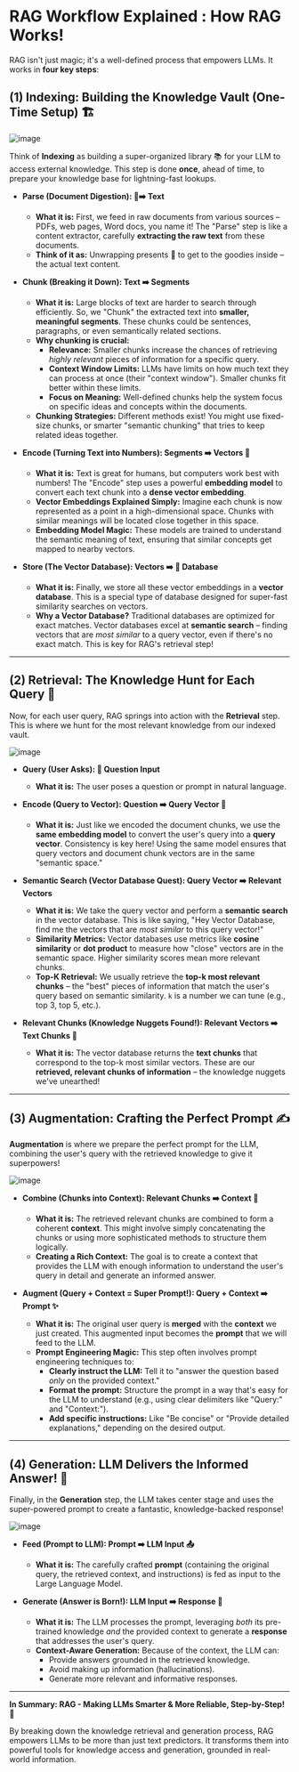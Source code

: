 # RAG Workflow Explained : How RAG Works! 

RAG isn't just magic; it's a well-defined process that empowers LLMs.  It works in **four key steps**:

## **(1) Indexing: Building the Knowledge Vault (One-Time Setup) 🏗️**


![image](https://github.com/Charikshith/RAG_techniques/blob/main/Theory/images/RAG2.PNG)


Think of **Indexing** as building a super-organized library 📚 for your LLM to access external knowledge. This step is done **once**, ahead of time, to prepare your knowledge base for lightning-fast lookups.

*   **Parse (Document Digestion): 📄➡️ Text**
    *   **What it is:**  First, we feed in raw documents from various sources – PDFs, web pages, Word docs, you name it!  The "Parse" step is like a content extractor, carefully **extracting the raw text** from these documents.
    *   **Think of it as:**  Unwrapping presents 🎁 to get to the goodies inside – the actual text content.

*   **Chunk (Breaking it Down): Text ➡️ Segments**
    *   **What it is:**  Large blocks of text are harder to search through efficiently. So, we "Chunk" the extracted text into **smaller, meaningful segments**.  These chunks could be sentences, paragraphs, or even semantically related sections.
    *   **Why chunking is crucial:**
        *   **Relevance:**  Smaller chunks increase the chances of retrieving *highly relevant* pieces of information for a specific query.
        *   **Context Window Limits:** LLMs have limits on how much text they can process at once (their "context window"). Smaller chunks fit better within these limits.
        *   **Focus on Meaning:**  Well-defined chunks help the system focus on specific ideas and concepts within the documents.
    *   **Chunking Strategies:**  Different methods exist! You might use fixed-size chunks, or smarter "semantic chunking" that tries to keep related ideas together.

*   **Encode (Turning Text into Numbers): Segments ➡️ Vectors 🔢**
    *   **What it is:**  Text is great for humans, but computers work best with numbers!  The "Encode" step uses a powerful **embedding model** to convert each text chunk into a **dense vector embedding**.
    *   **Vector Embeddings Explained Simply:** Imagine each chunk is now represented as a point in a high-dimensional space. Chunks with similar meanings will be located close together in this space.
    *   **Embedding Model Magic:**  These models are trained to understand the semantic meaning of text, ensuring that similar concepts get mapped to nearby vectors.

*   **Store (The Vector Database): Vectors ➡️ 💾 Database**
    *   **What it is:** Finally, we store all these vector embeddings in a **vector database**. This is a special type of database designed for super-fast similarity searches on vectors.
    *   **Why a Vector Database?**  Traditional databases are optimized for exact matches. Vector databases excel at **semantic search** – finding vectors that are *most similar* to a query vector, even if there's no exact match. This is key for RAG's retrieval step!



---

## **(2) Retrieval:  The Knowledge Hunt for Each Query 🏹**

Now, for each user query, RAG springs into action with the **Retrieval** step. This is where we hunt for the most relevant knowledge from our indexed vault.

![image](https://github.com/Charikshith/RAG_techniques/blob/main/Theory/images/RAG5.PNG)

*   **Query (User Asks): 🤔 Question Input**
    *   **What it is:**  The user poses a question or prompt in natural language.

*   **Encode (Query to Vector): Question ➡️ Query Vector 🔢**
    *   **What it is:** Just like we encoded the document chunks, we use the **same embedding model** to convert the user's query into a **query vector**.  Consistency is key here!  Using the same model ensures that query vectors and document chunk vectors are in the same "semantic space."

*   **Semantic Search (Vector Database Quest): Query Vector ➡️ Relevant Vectors**
    *   **What it is:**  We take the query vector and perform a **semantic search** in the vector database. This is like saying, "Hey Vector Database, find me the vectors that are *most similar* to this query vector!"
    *   **Similarity Metrics:**  Vector databases use metrics like **cosine similarity** or **dot product** to measure how "close" vectors are in the semantic space. Higher similarity scores mean more relevant chunks.
    *   **Top-K Retrieval:**  We usually retrieve the **top-k most relevant chunks** –  the "best" pieces of information that match the user's query based on semantic similarity.  `k` is a number we can tune (e.g., top 3, top 5, etc.).

*   **Relevant Chunks (Knowledge Nuggets Found!): Relevant Vectors ➡️ Text Chunks 📜**
    *   **What it is:** The vector database returns the **text chunks** that correspond to the top-k most similar vectors.  These are our **retrieved, relevant chunks of information** – the knowledge nuggets we've unearthed!



---

## **(3) Augmentation:  Crafting the Perfect Prompt ✍️**

**Augmentation** is where we prepare the perfect prompt for the LLM, combining the user's query with the retrieved knowledge to give it superpowers!

![image](https://github.com/Charikshith/RAG_techniques/blob/main/Theory/images/RAG3.PNG)

*   **Combine (Chunks into Context): Relevant Chunks ➡️ Context 🧩**
    *   **What it is:**  The retrieved relevant chunks are combined to form a coherent **context**.  This might involve simply concatenating the chunks or using more sophisticated methods to structure them logically.
    *   **Creating a Rich Context:**  The goal is to create a context that provides the LLM with enough information to understand the user's query in detail and generate an informed answer.

*   **Augment (Query + Context = Super Prompt!): Query + Context ➡️ Prompt ✨**
    *   **What it is:**  The original user query is **merged** with the **context** we just created. This augmented input becomes the **prompt** that we will feed to the LLM.
    *   **Prompt Engineering Magic:**  This step often involves prompt engineering techniques to:
        *   **Clearly instruct the LLM:**  Tell it to "answer the question based *only* on the provided context."
        *   **Format the prompt:**  Structure the prompt in a way that's easy for the LLM to understand (e.g., using clear delimiters like "Query:" and "Context:").
        *   **Add specific instructions:**  Like "Be concise" or "Provide detailed explanations," depending on the desired output.



---

## **(4) Generation:  LLM Delivers the Informed Answer! 🚀**

Finally, in the **Generation** step, the LLM takes center stage and uses the super-powered prompt to create a fantastic, knowledge-backed response!

![image](https://github.com/Charikshith/RAG_techniques/blob/main/Theory/images/RAG4.PNG)

*   **Feed (Prompt to LLM): Prompt ➡️ LLM Input 📤**
    *   **What it is:** The carefully crafted **prompt** (containing the original query, the retrieved context, and instructions) is fed as input to the Large Language Model.

*   **Generate (Answer is Born!): LLM Input ➡️ Response 🎉**
    *   **What it is:** The LLM processes the prompt, leveraging *both* its pre-trained knowledge *and* the provided context to generate a **response** that addresses the user's query.
    *   **Context-Aware Generation:** Because of the context, the LLM can:
        *   Provide answers grounded in the retrieved knowledge.
        *   Avoid making up information (hallucinations).
        *   Generate more relevant and informative responses.


---

**In Summary: RAG - Making LLMs Smarter & More Reliable, Step-by-Step!** 🌟

By breaking down the knowledge retrieval and generation process, RAG empowers LLMs to be more than just text predictors. It transforms them into powerful tools for knowledge access and generation, grounded in real-world information.

